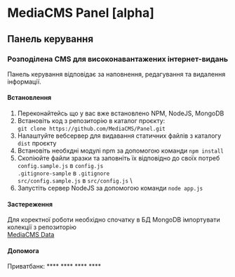 # MediaCMS Panel [alpha]
## Панель керування
### Розподілена CMS для високонавантажених інтернет-видань

Панель керування відповідає за наповнення, редагування та видалення інформації.

#### Встановлення

1. Переконайтейсь що у вас вже встановлено NPM, NodeJS, MongoDB
2. Встановіть код з репозиторію в каталог проєкту: \
`git clone https://github.com/MediaCMS/Panel.git`
3. Налаштуйте вебсервер для видавання статичних файлів з каталогу `dist` проєкту
4. Встановіть необхдні модулі npm за допомогою команди `npm install`
5. Скопіюйте файли зразки та заповніть їх відповідно до своїх потреб \
`config.sample.js` в `config.js` \
`.gitignore-sample` в `.gitignore` \
`src/config.sample.js` в `src/config.js` \
6. Запустіть сервер NodeJS за допомогою команди `node app.js`

#### Застереження

Для коректної роботи необхідно спочатку в БД MongoDB імпортувати колекції з репозиторію \
[MediaCMS Data](`https://github.com/MediaCMS/Data.git`)

#### Допомога

Приватбанк: **** **** **** ****

